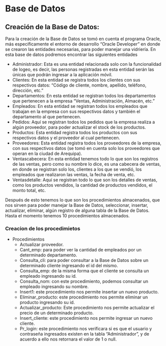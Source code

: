  # Base de Datos
 
## Creación de la Base de Datos: 

Para la creación de la Base de Datos se tomó en cuenta el programa Oracle, más específicamente el entorno de desarrollo “Oracle Developer” en donde se crearon las entidades necesarias, para poder manejar una vidriería. En esta base de datos podremos encontrar las siguientes entidades
* Administrador: Esta es una entidad relacionada solo con la funcionalidad de logeo, es decir, las personas registradas en esta entidad     serán las únicas que podrán ingresar a la aplicación móvil.
* Clientes: En esta entidad se registra todos los clientes con sus respectivos datos: “Código de cliente, nombre, apellido, teléfono,       dirección, etc.”
* Departamentos: En esta entidad se registran todos los departamentos que pertenecen a la empresa “Ventas, Administración, Almacén,         etc.”
* Empleados: En esta entidad se registran todos los empleados que trabajan en la empresa con sus respectivos datos y también el             departamento al que pertenecen.
* Pedidos: Aquí se registran todos los pedidos que la empresa realiza a algún proveedor, para poder actualizar el stock de los               productos.
* Productos: Esta entidad registra todos los productos con sus respectivos datos y el proveedor al cual pertenecen.
* Proveedores: Esta entidad registra todos los proveedores de la empresa, con sus respectivos datos (se tomó en cuenta solo los             proveedores que operan en la ciudad de Arequipa).
* Ventascabecera: En esta entidad tenemos todo lo que son los registros de las ventas, pero como su nombre lo dice, es una cabecera de       ventas, en donde se registran solo los, clientes a los que se vendió, los empleados que realizaron las ventas, la fecha de venta, etc.
* Ventasdetalle: Aquí se registran todo lo que son los detalles de ventas, como los productos vendidos, la cantidad de productos             vendidos, el monto total, etc.

Después de esto tenemos lo que son los procedimientos almacenados, que nos sirven para poder manejar la Base de Datos, seleccionar, insertar, actualizar, eliminar, algún registro de alguna tabla de la Base de Datos. Hasta el momento tenemos 10 procedimientos almacenados. 

### Creacion de los procedimietos 

* Procedimientos
  -	 Actualizar proveedor.
  -	 Cant_emp: para poder ver la cantidad de empleados por un determinado departamento.
  -	 Consulta_cli: para poder consultar a la Base de Datos sobre un determinado cliente ingresando el id del mismo.
  -	 Consulta_emp: de la misma forma que el cliente se consulta un empleado ingresando su id.
  -	 Consulta_nom: con este procedimiento, podemos consultar un empleado ingresando su nombre.
  -	 Insert1: este procedimiento nos permite insertar un nuevo producto.
  -	 Eliminar_producto: este procedimiento nos permite eliminar un producto ingresando su id.
  -  Actualizar_producto: Este procedimiento nos permite actualizar el precio de un determinado producto.
  -	 Insert_cliente: este procedimiento nos permite ingresar un nuevo cliente.
  -	 Pr_login: este procedimiento nos verificara si es que el usuario y contraseña ingresados existen en la tabla “Administrador”, y de       acuerdo a ello nos retornara el valor de 1 o null.

 

